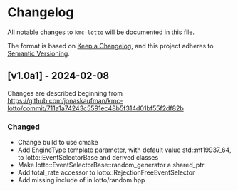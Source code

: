 # Changelog

All notable changes to `kmc-lotto` will be documented in this file.

The format is based on [Keep a Changelog](https://keepachangelog.com/en/1.1.0/),
and this project adheres to [Semantic Versioning](https://semver.org/spec/v2.0.0.html).


## [v1.0a1] - 2024-02-08

Changes are described beginning from https://github.com/jonaskaufman/kmc-lotto/commit/711a1a74243c5591ec48b5f314d01bf55f2df82b

### Changed

- Change build to use cmake
- Add EngineType template parameter, with default value std::mt19937_64, to lotto::EventSelectorBase and derived classes
- Make lotto::EventSelectorBase::random_generator a shared_ptr
- Add total_rate accessor to lotto::RejectionFreeEventSelector
- Add missing include of <memory> in lotto/random.hpp

